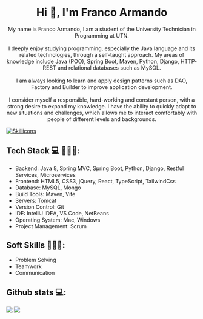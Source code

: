 <h1 align="center">Hi 👋, I'm Franco Armando</h1>
<p align="center">
    My name is Franco Armando, I am a student of the University Technician in Programming at UTN.
    <br><br>
    I deeply enjoy studying programming, especially the Java language and its related technologies, through a self-taught approach. 
    My areas of knowledge include Java (POO), Spring Boot, Maven, Python, Django, HTTP-REST and relational databases such as MySQL.
    <br><br>
    I am always looking to learn and apply design patterns such as DAO, Factory and Builder to improve application development.
    <br><br>
    I consider myself a responsible, hard-working and constant person, with a strong desire to expand my knowledge. 
    I have the ability to quickly adapt to new situations and challenges, which allows me to interact comfortably with people of different levels and backgrounds.
</p>

<p align="left">
    <a href="https://skillicons.dev">
        <img src="https://skillicons.dev/icons?i=java,spring,maven,html,css,vite,javascript,react,typescript,tailwind,python,mysql,mongo" alt="Skillicons" />
    </a>
</p>

<h2>Tech Stack 💻 👨🏻‍💻:</h2>
<ul>
    <li>Backend: Java 8, Spring MVC, Spring Boot, Python, Django, Restful Services, Microservices</li>
    <li>Frontend: HTML5, CSS3, jQuery, React, TypeScript, TailwindCss</li>
    <li>Database: MySQL, Mongo</li>
    <li>Build Tools: Maven, Vite</li>
    <li>Servers: Tomcat</li>
    <li>Version Control: Git</li>
    <li>IDE: IntelliJ IDEA, VS Code, NetBeans</li>
    <li>Operating System: Mac, Windows</li>
    <li>Project Management: Scrum</li>
</ul>

<h2>Soft Skills 👨🏻‍💻:</h2>
<ul>
    <li>Problem Solving</li>
    <li>Teamwork</li>
    <li>Communication</li>
</ul>

<div>
<h2>Github stats 💻:</h2> 

[![](https://github-readme-stats.vercel.app/api?username=francoarmando1911&show_icons=true&theme=tokyonight&hide_border=true&locale=en)](https://github.com/francoarmando1911)
[![](https://github-readme-streak-stats.herokuapp.com/?user=francoarmando1911&theme=material-palenight)](https://github.com/francoarmando1911)
</div>
